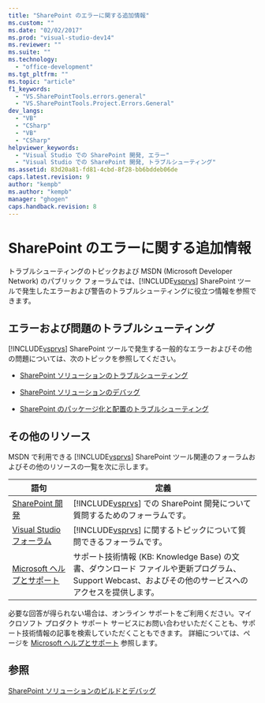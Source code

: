 ```yaml
---
title: "SharePoint のエラーに関する追加情報"
ms.custom: ""
ms.date: "02/02/2017"
ms.prod: "visual-studio-dev14"
ms.reviewer: ""
ms.suite: ""
ms.technology: 
  - "office-development"
ms.tgt_pltfrm: ""
ms.topic: "article"
f1_keywords: 
  - "VS.SharePointTools.errors.general"
  - "VS.SharePointTools.Project.Errors.General"
dev_langs: 
  - "VB"
  - "CSharp"
  - "VB"
  - "CSharp"
helpviewer_keywords: 
  - "Visual Studio での SharePoint 開発, エラー"
  - "Visual Studio での SharePoint 開発, トラブルシューティング"
ms.assetid: 83d20a81-fd81-4cbd-8f28-bb6bddeb06de
caps.latest.revision: 9
author: "kempb"
ms.author: "kempb"
manager: "ghogen"
caps.handback.revision: 8
---
```

# SharePoint のエラーに関する追加情報
  トラブルシューティングのトピックおよび MSDN \(Microsoft Developer Network\) のパブリック フォーラムでは、[!INCLUDE[vsprvs](../sharepoint/includes/vsprvs-md.md)] SharePoint ツールで発生したエラーおよび警告のトラブルシューティングに役立つ情報を参照できます。  
  
## エラーおよび問題のトラブルシューティング  
 [!INCLUDE[vsprvs](../sharepoint/includes/vsprvs-md.md)] SharePoint ツールで発生する一般的なエラーおよびその他の問題については、次のトピックを参照してください。  
  
-   [SharePoint ソリューションのトラブルシューティング](../sharepoint/troubleshooting-sharepoint-solutions.md)  
  
-   [SharePoint ソリューションのデバッグ](../sharepoint/debugging-sharepoint-solutions.md)  
  
-   [SharePoint のパッケージ化と配置のトラブルシューティング](../sharepoint/troubleshooting-sharepoint-packaging-and-deployment.md)  
  
## その他のリソース  
 MSDN で利用できる [!INCLUDE[vsprvs](../sharepoint/includes/vsprvs-md.md)] SharePoint ツール関連のフォーラムおよびその他のリソースの一覧を次に示します。  
  
|語句|定義|  
|--------|--------|  
|[SharePoint 開発](http://go.microsoft.com/fwlink/?LinkId=179593)|[!INCLUDE[vsprvs](../sharepoint/includes/vsprvs-md.md)] での SharePoint 開発について質問するためのフォーラムです。|  
|[Visual Studio フォーラム](http://go.microsoft.com/fwlink/?LinkID=150452)|[!INCLUDE[vsprvs](../sharepoint/includes/vsprvs-md.md)] に関するトピックについて質問できるフォーラムです。|  
|[Microsoft ヘルプとサポート](http://go.microsoft.com/fwlink/?LinkID=108287)|サポート技術情報 \(KB: Knowledge Base\) の文書、ダウンロード ファイルや更新プログラム、Support Webcast、およびその他のサービスへのアクセスを提供します。|  
  
 必要な回答が得られない場合は、オンライン サポートをご利用ください。マイクロソフト プロダクト サポート サービスにお問い合わせいただくことも、サポート技術情報の記事を検索していただくこともできます。  詳細については、ページを [Microsoft ヘルプとサポート](http://go.microsoft.com/fwlink/?LinkID=155371) 参照します。  
  
## 参照  
 [SharePoint ソリューションのビルドとデバッグ](../sharepoint/building-and-debugging-sharepoint-solutions.md)  
  
  